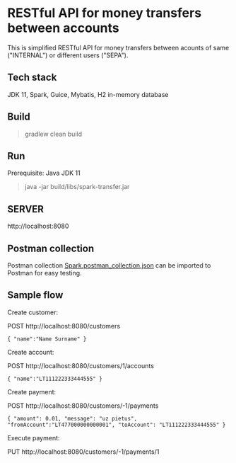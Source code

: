 # RESTful API for money transfers between accounts

This is simplified RESTful API for money transfers
between acounts of same ("INTERNAL") or different users ("SEPA"). 

## Tech stack
JDK 11, Spark, Guice, Mybatis, H2 in-memory database


## Build
>gradlew clean build

## Run
Prerequisite: Java JDK 11

>java -jar build/libs/spark-transfer.jar

## SERVER
http://localhost:8080

## Postman collection
Postman collection [Spark.postman_collection.json](https://github.com/afinka77/spark/blob/master/Spark.postman_collection.json) can 
be imported to Postman for easy testing.

## Sample flow

Create customer:

POST http://localhost:8080/customers

`{
 "name":"Name Surname"
}`

Create account:

POST http://localhost:8080/customers/1/accounts

`{
 "name":"LT111222333444555"
}`

Create payment:

POST http://localhost:8080/customers/-1/payments

`{
"amount": 0.01,
"message": "uz pietus",
"fromAccount":"LT477000000000001",
"toAccount": "LT111222333444555"
}`

Execute payment:

PUT http://localhost:8080/customers/-1/payments/1

